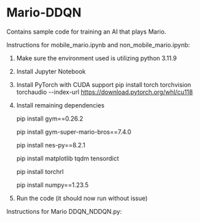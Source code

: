 # Mario-DDQN
Contains sample code for training an AI that plays Mario.

Instructions for mobile_mario.ipynb and non_mobile_mario.ipynb:
1. Make sure the environment used is utilizing python 3.11.9
2. Install Jupyter Notebook
3. Install PyTorch with CUDA support
     pip install torch torchvision torchaudio --index-url https://download.pytorch.org/whl/cu118
4. Install remaining dependencies

     pip install gym==0.26.2

     pip install gym-super-mario-bros==7.4.0

     pip install nes-py==8.2.1

     pip install matplotlib tqdm tensordict

     pip install torchrl

     pip install numpy==1.23.5

5. Run the code (it should now run without issue)

Instructions for Mario DDQN_NDDQN.py:
